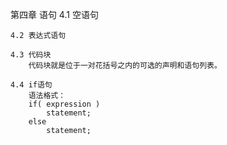 第四章  语句
    4.1 空语句

    4.2 表达式语句

    4.3 代码块
        代码块就是位于一对花括号之内的可选的声明和语句列表。

    4.4 if语句
        语法格式：
        if( expression )
            statement;
        else
            statement;